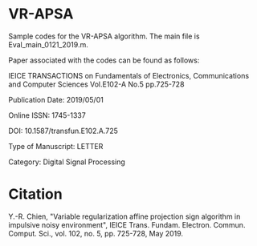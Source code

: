 # VR-APSA
Sample codes for the VR-APSA algorithm. The main file is Eval_main_0121_2019.m.

Paper associated with the codes can be found as follows:

IEICE TRANSACTIONS on Fundamentals of Electronics, Communications and Computer Sciences   Vol.E102-A    No.5    pp.725-728

Publication Date: 2019/05/01

Online ISSN: 1745-1337

DOI: 10.1587/transfun.E102.A.725

Type of Manuscript: LETTER

Category: Digital Signal Processing

# Citation
Y.-R. Chien, "Variable regularization affine projection sign algorithm in impulsive
noisy environment", IEICE Trans. Fundam. Electron. Commun. Comput. Sci., vol. 102,
no. 5, pp. 725-728, May 2019.
